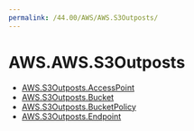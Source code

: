 ```yaml
---
permalink: /44.00/AWS/AWS.S3Outposts/
---
```


# AWS.AWS.S3Outposts



* [AWS.S3Outposts.AccessPoint](AWS.S3Outposts.AccessPoint.md)
* [AWS.S3Outposts.Bucket](AWS.S3Outposts.Bucket.md)
* [AWS.S3Outposts.BucketPolicy](AWS.S3Outposts.BucketPolicy.md)
* [AWS.S3Outposts.Endpoint](AWS.S3Outposts.Endpoint.md)